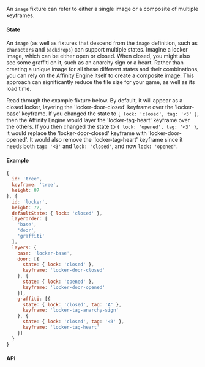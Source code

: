 An `image` fixture can refer to either a single image or a composite of multiple keyframes.

#### State

An `image` (as well as fixtures that descend from the `image` definition, such as `characters` and `backdrops`) can support multiple states. Imagine a locker image, which can be either open or closed. When closed, you might also see some graffiti on it, such as an anarchy sign or a heart. Rather than creating a unique image for all these different states and their combinations, you can rely on the Affinity Engine itself to create a composite image. This approach can significantly reduce the file size for your game, as well as its load time.

Read through the example fixture below. By default, it will appear as a closed locker, layering the 'locker-door-closed' keyframe over the 'locker-base' keyframe. If you changed the state to `{ lock: 'closed', tag: '<3' }`, then the Affinity Engine would layer the 'locker-tag-heart' keyframe over the others. If you then changed the state to `{ lock: 'opened', tag: '<3' }`, it would replace the 'locker-door-closed' keyframe with 'locker-door-opened'. It would also remove the 'locker-tag-heart' keyframe since it needs both `tag: '<3'` and `lock: 'closed'`, and now `lock: 'opened'`.

#### Example

```js
{
  id: 'tree',
  keyframe: 'tree',
  height: 87
}, {
  id: 'locker',
  height: 72,
  defaultState: { lock: 'closed' },
  layerOrder: [
    'base',
    'door',
    'graffiti'
  ],
  layers: {
    base: 'locker-base',
    door: [{
      state: { lock: 'closed' },
      keyframe: 'locker-door-closed'
    }, {
      state: { lock: 'opened' },
      keyframe: 'locker-door-opened'
    }],
    graffiti: [{
      state: { lock: 'closed', tag: 'A' },
      keyframe: 'locker-tag-anarchy-sign'
    }, {
      state: { lock: 'closed', tag: '<3' },
      keyframe: 'locker-tag-heart'
    }]
  }
}
```

#### API

